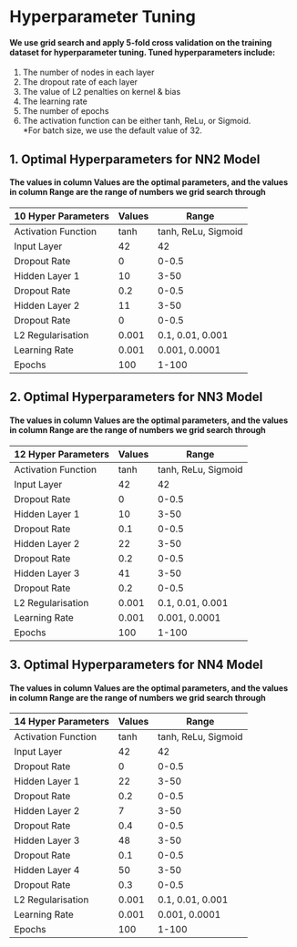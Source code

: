 # Hyperparameter Tuning
#### We use grid search and apply 5-fold cross validation on the training dataset for hyperparameter tuning. Tuned hyperparameters include: 

1. The number of nodes in each layer
2. The dropout rate of each layer
3. The value of L2 penalties on kernel & bias
4. The learning rate
5. The number of epochs
6. The activation function can be either tanh, ReLu, or Sigmoid.<br>
 *For batch size, we use the default value of 32.


## 1. Optimal Hyperparameters for NN2 Model
#### The values in column Values are the optimal parameters, and the values in column Range are the range of numbers we grid search through

| 10 Hyper Parameters  | Values | Range               |
|----------------------|--------|---------------------|
| Activation Function  | tanh   | tanh, ReLu, Sigmoid |
| Input Layer          | 42     | 42                  |
| Dropout Rate         | 0      | 0-0.5               |
| Hidden Layer 1       | 10     | 3-50                |
| Dropout Rate         | 0.2    | 0-0.5               |
| Hidden Layer 2       | 11     | 3-50                |
| Dropout Rate         | 0      | 0-0.5               |
| L2 Regularisation    | 0.001  | 0.1, 0.01, 0.001    |
| Learning Rate        | 0.001  | 0.001, 0.0001       |
| Epochs               | 100    | 1-100               |

## 2. Optimal Hyperparameters for NN3 Model
#### The values in column Values are the optimal parameters, and the values in column Range are the range of numbers we grid search through

| 12 Hyper Parameters  | Values | Range               |
|----------------------|--------|---------------------|
| Activation Function  | tanh   | tanh, ReLu, Sigmoid |
| Input Layer          | 42     | 42                  |
| Dropout Rate         | 0      | 0-0.5               |
| Hidden Layer 1       | 10     | 3-50                |
| Dropout Rate         | 0.1    | 0-0.5               |
| Hidden Layer 2       | 22     | 3-50                |
| Dropout Rate         | 0.2    | 0-0.5               |
| Hidden Layer 3       | 41     | 3-50                |
| Dropout Rate         | 0.2    | 0-0.5               |
| L2 Regularisation    | 0.001  | 0.1, 0.01, 0.001    |
| Learning Rate        | 0.001  | 0.001, 0.0001       |
| Epochs               | 100    | 1-100               |

## 3. Optimal Hyperparameters for NN4 Model
#### The values in column Values are the optimal parameters, and the values in column Range are the range of numbers we grid search through

| 14 Hyper Parameters  | Values | Range               |
|----------------------|--------|---------------------|
| Activation Function  | tanh   | tanh, ReLu, Sigmoid |
| Input Layer          | 42     | 42                  |
| Dropout Rate         | 0      | 0-0.5               |
| Hidden Layer 1       | 22     | 3-50                |
| Dropout Rate         | 0.2    | 0-0.5               |
| Hidden Layer 2       | 7      | 3-50                |
| Dropout Rate         | 0.4    | 0-0.5               |
| Hidden Layer 3       | 48     | 3-50                |
| Dropout Rate         | 0.1    | 0-0.5               |
| Hidden Layer 4       | 50     | 3-50                |
| Dropout Rate         | 0.3    | 0-0.5               |
| L2 Regularisation    | 0.001  | 0.1, 0.01, 0.001    |
| Learning Rate        | 0.001  | 0.001, 0.0001       |
| Epochs               | 100    | 1-100               |
